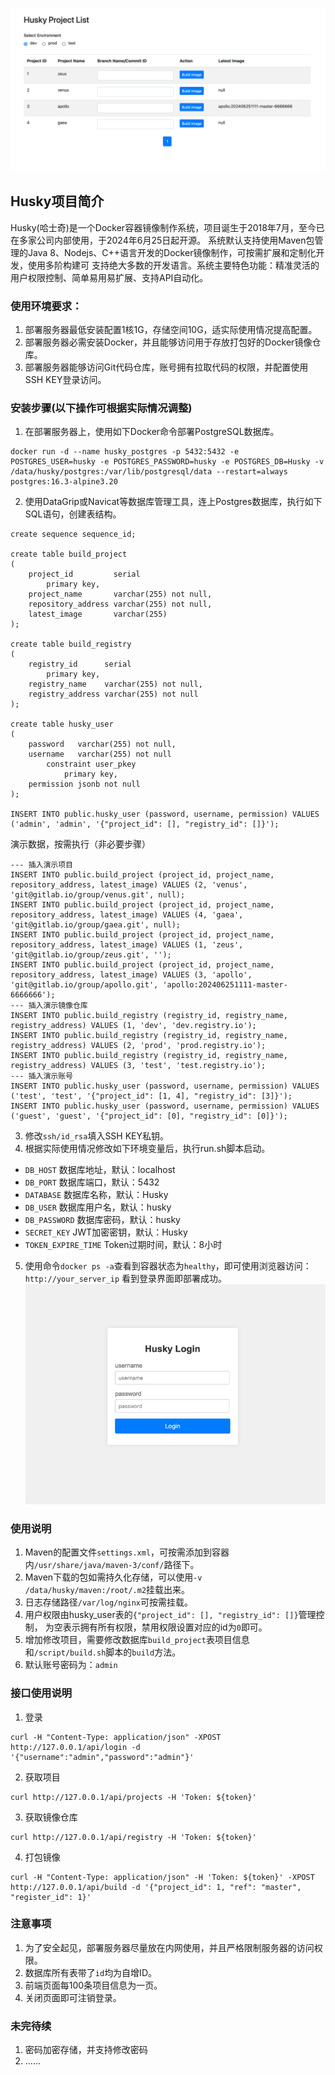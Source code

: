 ![img_1.png](img_1.png)
## Husky项目简介
Husky(哈士奇)是一个Docker容器镜像制作系统，项目诞生于2018年7月，至今已在多家公司内部使用，于2024年6月25日起开源。
系统默认支持使用Maven包管理的Java 8、Nodejs、C++语言开发的Docker镜像制作，可按需扩展和定制化开发，使用多阶构建可
支持绝大多数的开发语言。系统主要特色功能：精准灵活的用户权限控制、简单易用易扩展、支持API自动化。
### 使用环境要求：
1. 部署服务器最低安装配置1核1G，存储空间10G，适实际使用情况提高配置。
2. 部署服务器必需安装Docker，并且能够访问用于存放打包好的Docker镜像仓库。
3. 部署服务器能够访问Git代码仓库，账号拥有拉取代码的权限，并配置使用SSH KEY登录访问。

### 安装步骤(以下操作可根据实际情况调整)
1. 在部署服务器上，使用如下Docker命令部署PostgreSQL数据库。
```
docker run -d --name husky_postgres -p 5432:5432 -e POSTGRES_USER=husky -e POSTGRES_PASSWORD=husky -e POSTGRES_DB=Husky -v /data/husky/postgres:/var/lib/postgresql/data --restart=always postgres:16.3-alpine3.20
```
2. 使用DataGrip或Navicat等数据库管理工具，连上Postgres数据库，执行如下SQL语句，创建表结构。
```
create sequence sequence_id;

create table build_project
(
    project_id         serial
        primary key,
    project_name       varchar(255) not null,
    repository_address varchar(255) not null,
    latest_image       varchar(255)
);

create table build_registry
(
    registry_id      serial
        primary key,
    registry_name    varchar(255) not null,
    registry_address varchar(255) not null
);

create table husky_user
(
    password   varchar(255) not null,
    username   varchar(255) not null
        constraint user_pkey
            primary key,
    permission jsonb not null
);

INSERT INTO public.husky_user (password, username, permission) VALUES ('admin', 'admin', '{"project_id": [], "registry_id": []}');
```
演示数据，按需执行（非必要步骤）
```
--- 插入演示项目
INSERT INTO public.build_project (project_id, project_name, repository_address, latest_image) VALUES (2, 'venus', 'git@gitlab.io/group/venus.git', null);
INSERT INTO public.build_project (project_id, project_name, repository_address, latest_image) VALUES (4, 'gaea', 'git@gitlab.io/group/gaea.git', null);
INSERT INTO public.build_project (project_id, project_name, repository_address, latest_image) VALUES (1, 'zeus', 'git@gitlab.io/group/zeus.git', '');
INSERT INTO public.build_project (project_id, project_name, repository_address, latest_image) VALUES (3, 'apollo', 'git@gitlab.io/group/apollo.git', 'apollo:202406251111-master-6666666');
--- 插入演示镜像仓库
INSERT INTO public.build_registry (registry_id, registry_name, registry_address) VALUES (1, 'dev', 'dev.registry.io');
INSERT INTO public.build_registry (registry_id, registry_name, registry_address) VALUES (2, 'prod', 'prod.registry.io');
INSERT INTO public.build_registry (registry_id, registry_name, registry_address) VALUES (3, 'test', 'test.registry.io');
--- 插入演示账号
INSERT INTO public.husky_user (password, username, permission) VALUES ('test', 'test', '{"project_id": [1, 4], "registry_id": [3]}');
INSERT INTO public.husky_user (password, username, permission) VALUES ('guest', 'guest', '{"project_id": [0], "registry_id": [0]}');
```
3. 修改`ssh/id_rsa`填入SSH KEY私钥。
4. 根据实际使用情况修改如下环境变量后，执行run.sh脚本启动。
* `DB_HOST` 数据库地址，默认：localhost
* `DB_PORT` 数据库端口，默认：5432
* `DATABASE` 数据库名称，默认：Husky
* `DB_USER` 数据库用户名，默认：husky
* `DB_PASSWORD` 数据库密码，默认：husky
* `SECRET_KEY` JWT加密密钥，默认：Husky
* `TOKEN_EXPIRE_TIME` Token过期时间，默认：8小时
5. 使用命令`docker ps -a`查看到容器状态为`healthy`，即可使用浏览器访问：`http://your_server_ip` 看到登录界面即部署成功。
![img.png](img_2.png)

### 使用说明
1. Maven的配置文件`settings.xml`，可按需添加到容器内`/usr/share/java/maven-3/conf/`路径下。
2. Maven下载的包如需持久化存储，可以使用`-v /data/husky/maven:/root/.m2`挂载出来。
3. 日志存储路径`/var/log/nginx`可按需挂载。
4. 用户权限由husky_user表的`{"project_id": [], "registry_id": []}`管理控制，
为空表示拥有所有权限，禁用权限设置对应的id为`0`即可。
5. 增加修改项目，需要修改数据库`build_project`表项目信息和`/script/build.sh`脚本的`build`方法。
6. 默认账号密码为：`admin`

### 接口使用说明

1. 登录
```
curl -H "Content-Type: application/json" -XPOST http://127.0.0.1/api/login -d '{"username":"admin","password":"admin"}'
```
2. 获取项目
```
curl http://127.0.0.1/api/projects -H 'Token: ${token}'
```
3. 获取镜像仓库
```
curl http://127.0.0.1/api/registry -H 'Token: ${token}'
```
4. 打包镜像
```
curl -H "Content-Type: application/json" -H 'Token: ${token}' -XPOST http://127.0.0.1/api/build -d '{"project_id": 1, "ref": "master", "register_id": 1}'
```

### 注意事项
1. 为了安全起见，部署服务器尽量放在内网使用，并且严格限制服务器的访问权限。
2. 数据库所有表带了`id`均为自增ID。
3. 前端页面每100条项目信息为一页。
4. 关闭页面即可注销登录。

### 未完待续
1. 密码加密存储，并支持修改密码
2. ......